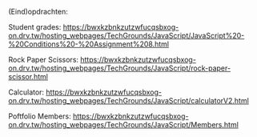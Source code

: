 (Eind)opdrachten:


Student grades:
https://bwxkzbnkzutzwfucqsbxog-on.drv.tw/hosting_webpages/TechGrounds/JavaScript/JavaScript%20-%20Conditions%20-%20Assignment%208.html


Rock Paper Scissors:
https://bwxkzbnkzutzwfucqsbxog-on.drv.tw/hosting_webpages/TechGrounds/JavaScript/rock-paper-scissor.html


Calculator:
https://bwxkzbnkzutzwfucqsbxog-on.drv.tw/hosting_webpages/TechGrounds/JavaScript/calculatorV2.html


Poftfolio Members:
https://bwxkzbnkzutzwfucqsbxog-on.drv.tw/hosting_webpages/TechGrounds/JavaScript/Members.html
